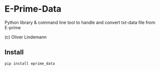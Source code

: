 # E-Prime-Data

Python library &amp; command line tool to handle and convert txt-data file from E-prime

(c) Oliver Lindemann

## Install

```
pip install eprime_data
```
